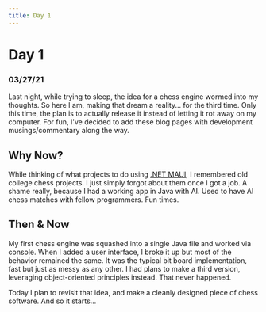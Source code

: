 ```yaml
---
title: Day 1
---
```


# Day 1 
### 03/27/21

Last night, while trying to sleep, the idea for a chess engine wormed into my thoughts. So here I am, making that dream a reality... for the third time. Only this time, the plan is to actually release it instead of letting it rot away on my computer. For fun, I've decided to add these blog pages with development musings/commentary along the way.

## Why Now?

While thinking of what projects to do using [.NET MAUI](https://devblogs.microsoft.com/dotnet/introducing-net-multi-platform-app-ui/), I remembered old college chess projects. I just simply forgot about them once I got a job. A shame really, because I had a working app in Java with AI. Used to have AI chess matches with fellow programmers. Fun times.

## Then & Now

My first chess engine was squashed into a single Java file and worked via console. When I added a user interface, I broke it up but most of the behavior remained the same. It was the typical bit board implementation, fast but just as messy as any other. I had plans to make a third version, leveraging object-oriented principles instead. That never happened.

Today I plan to revisit that idea, and make a cleanly designed piece of chess software. And so it starts...
